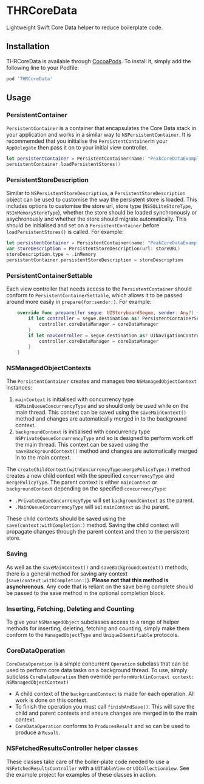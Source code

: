 # THRCoreData

Lightweight Swift Core Data helper to reduce boilerplate code.

## Installation

THRCoreData is available through [CocoaPods](http://cocoapods.org). To install it, simply add the following line to your Podfile:

```ruby
pod 'THRCoreData'
```

## Usage

### PersistentContainer

`PersistentContainer` is a container that encapsulates the Core Data stack in your application and works in a similar way to `NSPersistentContainer`. It is recommemded that you initialise the `PersistentContainer`in your `AppDelegate` then pass it on to your initial view controller.

```Swift
let persistentContainer = PersistentContainer(name: "PeakCoreDataExample")
persistentContainer.loadPersistentStores()
```

### PersistentStoreDescription

Similar to `NSPersistentStoreDescription`, a `PersistentStoreDescription` object can be used to customise the way the persistent store is loaded. This includes options to customise the store url, store type (`NSSQLiteStoreType`, `NSInMemoryStoreType`), whether the store should be loaded synchronously or asychronously and whether the store should migrate automatically. This should be initialised and set on a `PersistentContainer` before `loadPersistentStores()` is called. For example:

```Swift
let persistentContainer = PersistentContainer(name: "PeakCoreDataExample")
var storeDescription = PersistentStoreDescription(url: storeURL)
storeDescription.type = .inMemory
persistentContainer.persistentStoreDescription = storeDescription
```

### PersistentContainerSettable

Each view controller that needs access to the `PersistentContainer` should conform to `PersistentContainerSettable`, which allows it to be passed around more easily in `prepare(for:sender:)`. For example:

```Swift
    override func prepare(for segue: UIStoryboardSegue, sender: Any?) {
        if let controller = segue.destination as? PersistentContainerSettable {
            controller.coreDataManager = coreDataManager
        }
        if let navController = segue.destination as? UINavigationController, let controller = navController.topViewController as? PersistentContainerSettable {
            controller.coreDataManager = coreDataManager
        }
    }

```

### NSManagedObjectContexts

The `PersistentContainer` creates and manages two `NSManagedObjectContext` instances:

1. `mainContext` is initialised with concurrency type `NSMainQueueConcurrencyType` and so should only be used while on the main thread. This context can be saved using the `saveMainContext()` method and changes are automatically merged in to the background context.
2. `backgroundContext` is initialised with concurrency type `NSPrivateQueueConcurrencyType` and so is designed to perform work off the main thread. This context can be saved using the `saveBackgroundContext()` method and changes are automatically merged in to the main context.

The `createChildContext(withConcurrencyType:mergePolicyType:)` method creates a new child context with the specified `concurrencyType` and `mergePolicyType`. The parent context is either `mainContext` or `backgroundContext` depending on the specified `concurrencyType`:

* `.PrivateQueueConcurrencyType` will set `backgroundContext` as the parent.
* `.MainQueueConcurrencyType` will set `mainContext` as the parent.

These child contexts should be saved using the `save(context:withCompletion:)` method. Saving the child context will propagate changes through the parent context and then to the persistent store.

### Saving

As well as the `saveMainContext()` and `saveBackgroundContext()` methods, there is a general method for saving any context (`save(context:withCompletion:)`). **Please not that this method is asynchronous**. Any code that is reliant on the save being complete should be passed to the save method in the optional completion block.

### Inserting, Fetching, Deleting and Counting

To give your `NSManagedObject` subclasses access to a range of helper methods for inserting, deleting, fetching and counting, simply make them conform to the `ManagedObjectType` and `UniqueIdentifiable` protocols.
	
### CoreDataOperation

`CoreDataOperation` is a simple concurrent `Operation` subclass that can be used to perform core data tasks on a background thread. To use, simply subclass `CoreDataOperation` then override `performWork(inContext context: NSManagedObjectContext)`

* A child context of the `backgroundContext` is made for each operation. All work is done on this context.
* To finish the operation you must call `finishAndSave()`. This will save the child and parent contexts and ensure changes are merged in to the main context.
* `CoreDataOperation` conforms to `ProducesResult` and so can be used to produce a `Result`.


### NSFetchedResultsController helper classes

These classes take care of the boiler-plate code needed to use a `NSFetchedResultsController` with a `UITableView` or `UICollectionView`. See the example project for examples of these classes in action.
